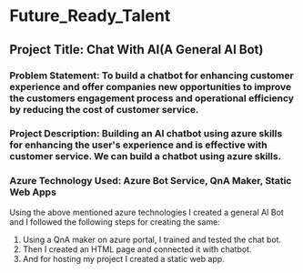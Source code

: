 # Future_Ready_Talent
## Project Title: Chat With AI(A General AI Bot)

### Problem Statement: To build a chatbot for enhancing customer experience and offer companies new opportunities to improve the customers engagement process and operational efficiency by reducing the cost of customer service.

### Project Description: Building an AI chatbot using azure skills for enhancing the user's experience and is effective with customer service. We can build a chatbot using azure skills.

### Azure Technology Used: Azure Bot Service, QnA Maker, Static Web Apps

Using the above mentioned azure technologies I created a general AI Bot and I followed the following steps for creating the same:
1.  Using a QnA maker on azure portal, I trained and tested the chat bot.
2.  Then I created an HTML page and connected it with chatbot.
3.  And for hosting my project I created a static web app.
